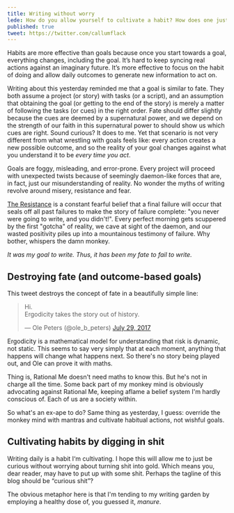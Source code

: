 ```yaml
---
title: Writing without worry
lede: How do you allow yourself to cultivate a habit? How does one just be curious without worrying about turning shit into gold? You have to be OK with writing some “curious shit”!
published: true
tweet: https://twitter.com/callumflack
---
```


Habits are more effective than goals because once you start towards a goal, everything changes, including the goal. It’s hard to keep syncing real actions against an imaginary future. It’s more effective to focus on the habit of doing and allow daily outcomes to generate new information to act on.

Writing about this yesterday reminded me that a goal is similar to fate. They both assume a project (or story) with tasks (or a script), and an assumption that obtaining the goal (or getting to the end of the story) is merely a matter of following the tasks (or cues) in the right order. Fate should differ slightly because the cues are deemed by a supernatural power, and we depend on the strength of our faith in this supernatural power to should show us which cues are right. Sound curious? It does to me. Yet that scenario is not very different from what wrestling with goals feels like: every action creates a new possible outcome, and so the reality of your goal changes against what you understand it to be _every time you act_.

Goals are foggy, misleading, and error-prone. Every project will proceed with unexpected twists because of seemingly daemon-like forces that are, in fact, just our misunderstanding of reality. No wonder the myths of writing revolve around misery, resistance and fear.

[The Resistance](https://stevenpressfield.com/2013/11/resistance-and-self-loathing/) is a constant fearful belief that a final failure will occur that seals off all past failures to make the story of failure complete: "you never were going to write, and you didn't!". Every perfect morning gets scuppered by the first "gotcha" of reality, we cave at sight of the daemon, and our wasted positivity piles up into a mountainous testimony of failure. Why bother, whispers the damn monkey.

<!-- reinforcing testament to failure. -->

_It was my goal to write. Thus, it has been my fate to fail to write._

## Destroying fate (and outcome-based goals)

This tweet destroys the concept of fate in a beautifully simple line:

<blockquote class="twitter-tweet" data-lang="en"><p lang="en" dir="ltr">Hi. <br>Ergodicity takes the story out of history.</p>&mdash; Ole Peters (@ole_b_peters) <a href="https://twitter.com/ole_b_peters/status/891284580434575360?ref_src=twsrc%5Etfw">July 29, 2017</a></blockquote> <script async src="https://platform.twitter.com/widgets.js" charset="utf-8"></script>

Ergodicity is a mathematical model for understanding that risk is dynamic, not static. This seems to say very simply that at each moment, anything that happens will change what happens next. So there's no story being played out, and Ole can prove it with maths.

Thing is, Rational Me doesn't need maths to know this. But he's not in charge all the time. Some back part of my monkey mind is obviously advocating against Rational Me, keeping aflame a belief system I'm hardly conscious of. Each of us are a society within.

<!-- _that duplicate black cat I just saw was not a glitch, I just experienced déjà vu_.  -->

So what's an ex-ape to do? Same thing as yesterday, I guess: override the monkey mind with mantras and cultivate habitual actions, not wishful goals.

<!-- Dig. Find gold. Present it as saviour. But we'll soon forget it. -->

## Cultivating habits by digging in shit

Writing daily is a habit I‘m cultivating. I hope this will allow me to just be curious without worrying about turning shit into gold. Which means you, dear reader, may have to put up with some shit. Perhaps the tagline of this blog should be “curious shit”?

The obvious metaphor here is that I'm tending to my writing garden by employing a healthy dose of, you guessed it, _manure_.
